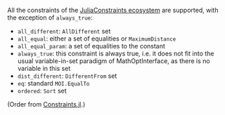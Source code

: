 All the constraints of the [JuliaConstraints ecosystem](https://github.com/JuliaConstraints) are supported, with the exception of `always_true`: 

* `all_different`: `AllDifferent` set
* `all_equal`: either a set of equalities or `MaximumDistance`
* `all_equal_param`: a set of equalities to the constant
* `always_true`: this constraint is always true, i.e. it does not fit into the usual variable-in-set paradigm of MathOptInterface, as there is no variable in this set
* `dist_different`: `DifferentFrom` set
* `eq`: standard `MOI.EqualTo`
* `ordered`: `Sort` set

(Order from [Constraints.jl](https://github.com/JuliaConstraints/Constraints.jl/blob/main/src/Constraints.jl).)
